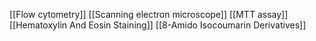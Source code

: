[[Flow cytometry]]
[[Scanning electron microscope]]
[[MTT assay]]
[[Hematoxylin And Eosin Staining]]
[[8-Amido Isocoumarin Derivatives]]
